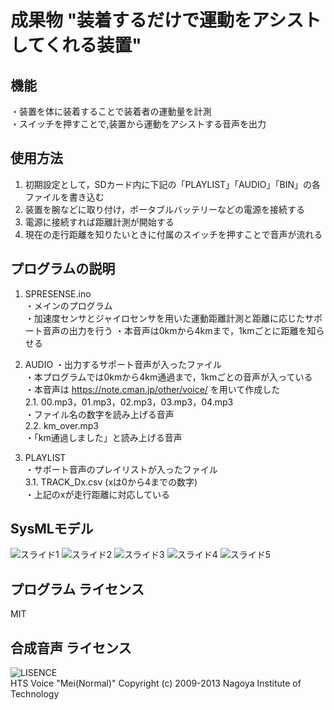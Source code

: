# 成果物 "装着するだけで運動をアシストしてくれる装置"

## 機能  
・装置を体に装着することで装着者の運動量を計測  
・スイッチを押すことで,装置から運動をアシストする音声を出力

## 使用方法  
1. 初期設定として，SDカード内に下記の「PLAYLIST」「AUDIO」「BIN」の各ファイルを書き込む
2. 装置を腕などに取り付け，ポータブルバッテリーなどの電源を接続する  
3. 電源に接続すれば距離計測が開始する
4. 現在の走行距離を知りたいときに付属のスイッチを押すことで音声が流れる

## プログラムの説明  
1. SPRESENSE.ino  
・メインのプログラム  
・加速度センサとジャイロセンサを用いた運動距離計測と距離に応じたサポート音声の出力を行う
・本音声は0kmから4kmまで，1kmごとに距離を知らせる

2. AUDIO
・出力するサポート音声が入ったファイル  
・本プログラムでは0kmから4km通過まで，1kmごとの音声が入っている  
・本音声は https://note.cman.jp/other/voice/ を用いて作成した  
2.1. 00.mp3，01.mp3，02.mp3，03.mp3，04.mp3  
・ファイル名の数字を読み上げる音声  
2.2. km_over.mp3  
・「km通過しました」と読み上げる音声  

3. PLAYLIST   
・サポート音声のプレイリストが入ったファイル  
3.1. TRACK_Dx.csv (xは0から4までの数字)  
・上記のxが走行距離に対応している  

## SysMLモデル  
![スライド1](https://user-images.githubusercontent.com/55196978/105039140-8b68c380-5aa3-11eb-8d15-6a7670e584bb.JPG)
![スライド2](https://user-images.githubusercontent.com/55196978/105039203-9facc080-5aa3-11eb-86eb-43834c9916a7.JPG)
![スライド3](https://user-images.githubusercontent.com/55196978/105039236-a6d3ce80-5aa3-11eb-8d46-01a1409cca77.JPG)
![スライド4](https://user-images.githubusercontent.com/55196978/105039258-adfadc80-5aa3-11eb-9c69-f8e538a083b6.JPG)
![スライド5](https://user-images.githubusercontent.com/55196978/105039281-b521ea80-5aa3-11eb-8d3b-1f72173fbc75.JPG)

##  プログラム ライセンス 
MIT  

## 合成音声 ライセンス
![LISENCE](https://user-images.githubusercontent.com/55196978/105039465-eef2f100-5aa3-11eb-98f3-e4e0cb44beef.png)  
HTS Voice "Mei(Normal)" Copyright (c) 2009-2013 Nagoya Institute of Technology
